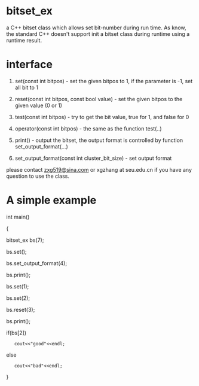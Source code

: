 # bitset_ex
a C++ bitset class which allows set bit-number during run time. As know, the standard C++ doesn't support init a bitset class during runtime using a runtime result.

# interface
1. set(const int bitpos) - set the given bitpos to 1, if the parameter is -1, set all bit to 1

2. reset(const int bitpos, const bool value) - set the given bitpos to the given value (0 or 1)

3. test(const int bitpos) - try to get the bit value, true for 1, and false for 0

4. operator(const int bitpos) - the same as the function test(..)

5. print() - output the bitset, the output format is controlled by function set_output_format(...)

6. set_output_format(const int cluster_bit_size) - set output format

please contact zxg519@sina.com or xgzhang at seu.edu.cn if you have any question to use the class.

# A simple example
int main()

{

   bitset_ex bs(7);
   
   bs.set();
   
   bs.set_output_format(4);
   
   bs.print();
   
   
   bs.set(1);
   
   bs.set(2);
   
   bs.reset(3);
   
   bs.print();
   
   
   if(bs[2])
   
       cout<<"good"<<endl;
   
   else
   
       cout<<"bad"<<endl;

}
 

